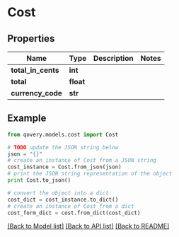 # Cost


## Properties

Name | Type | Description | Notes
------------ | ------------- | ------------- | -------------
**total_in_cents** | **int** |  | 
**total** | **float** |  | 
**currency_code** | **str** |  | 

## Example

```python
from qovery.models.cost import Cost

# TODO update the JSON string below
json = "{}"
# create an instance of Cost from a JSON string
cost_instance = Cost.from_json(json)
# print the JSON string representation of the object
print Cost.to_json()

# convert the object into a dict
cost_dict = cost_instance.to_dict()
# create an instance of Cost from a dict
cost_form_dict = cost.from_dict(cost_dict)
```
[[Back to Model list]](../README.md#documentation-for-models) [[Back to API list]](../README.md#documentation-for-api-endpoints) [[Back to README]](../README.md)


